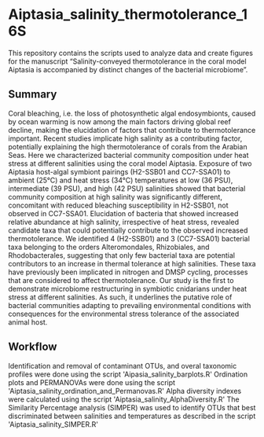 # Aiptasia_salinity_thermotolerance_16S

This repository contains the scripts used to analyze data and create figures for the manuscript “Salinity-conveyed thermotolerance in the coral model Aiptasia is accompanied by distinct changes of the bacterial microbiome”.

## Summary

Coral bleaching, i.e. the loss of photosynthetic algal endosymbionts, caused by ocean warming is now among the main factors driving global reef decline, making the elucidation of factors that contribute to thermotolerance important. Recent studies implicate high salinity as a contributing factor, potentially explaining the high thermotolerance of corals from the Arabian Seas. Here we characterized bacterial community composition under heat stress at different salinities using the coral model Aiptasia. Exposure of two Aiptasia host-algal symbiont pairings (H2-SSB01 and CC7-SSA01) to ambient (25°C) and heat stress (34°C) temperatures at low (36 PSU), intermediate (39 PSU), and high (42 PSU) salinities showed that bacterial community composition at high salinity was significantly different, concomitant with reduced bleaching susceptibility in H2-SSB01, not observed in CC7-SSA01. Elucidation of bacteria that showed increased relative abundance at high salinity, irrespective of heat stress, revealed candidate taxa that could potentially contribute to the observed increased thermotolerance. We identified 4 (H2-SSB01) and 3 (CC7-SSA01) bacterial taxa belonging to the orders Alteromondales, Rhizobiales, and Rhodobacterales, suggesting that only few bacterial taxa are potential contributors to an increase in thermal tolerance at high salinities. These taxa have previously been implicated in nitrogen and DMSP cycling, processes that are considered to affect thermotolerance. Our study is the first to demonstrate microbiome restructuring in symbiotic cnidarians under heat stress at different salinities. As such, it underlines the putative role of bacterial communities adapting to prevailing environmental conditions with consequences for the environmental stress tolerance of the associated animal host.

## Workflow

Identification and removal of contaminant OTUs, and overal taxonomic profiles were done using the script 'Aipasia_salinity_barplots.R'
Ordination plots and PERMANOVAs were done using the script 'Aiptasia_salinity_ordination_and_Permanovas.R'
Alpha diversity indexes were calculated using the script 'Aiptasia_salinity_AlphaDiversity.R'
The Similarity Percentage analysis (SIMPER) was used to identify OTUs that best discriminated between salinities and temperatures as described in the script 'Aiptasia_salinity_SIMPER.R'

